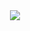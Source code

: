 <div style="display:flex;justify-content:center;">
  <img src="https://github-readme-stats.vercel.app/api?username=Vedu-07=&show_icons=true&show=reviews,prs_merged,prs_merged_percentage&theme=dark" />
</div>
